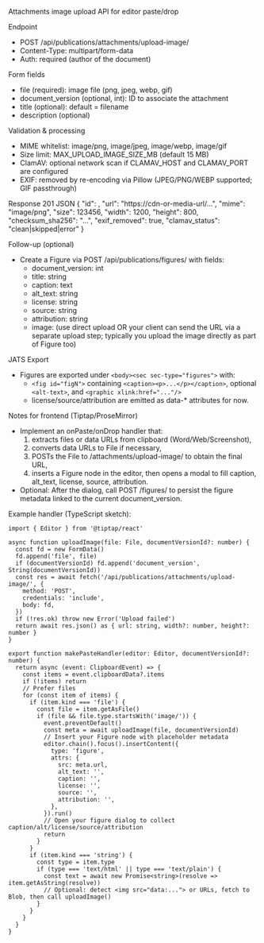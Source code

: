 Attachments image upload API for editor paste/drop

Endpoint
- POST /api/publications/attachments/upload-image/
- Content-Type: multipart/form-data
- Auth: required (author of the document)

Form fields
- file (required): image file (png, jpeg, webp, gif)
- document_version (optional, int): ID to associate the attachment
- title (optional): default = filename
- description (optional)

Validation & processing
- MIME whitelist: image/png, image/jpeg, image/webp, image/gif
- Size limit: MAX_UPLOAD_IMAGE_SIZE_MB (default 15 MB)
- ClamAV: optional network scan if CLAMAV_HOST and CLAMAV_PORT are configured
- EXIF: removed by re-encoding via Pillow (JPEG/PNG/WEBP supported; GIF passthrough)

Response 201 JSON
{
  "id": <int>,
  "url": "https://cdn-or-media-url/...",
  "mime": "image/png",
  "size": 123456,
  "width": 1200,
  "height": 800,
  "checksum_sha256": "...",
  "exif_removed": true,
  "clamav_status": "clean|skipped|error"
}

Follow-up (optional)
- Create a Figure via POST /api/publications/figures/ with fields:
  - document_version: int
  - title: string
  - caption: text
  - alt_text: string
  - license: string
  - source: string
  - attribution: string
  - image: (use direct upload OR your client can send the URL via a separate upload step; typically you upload the image directly as part of Figure too)

JATS Export
- Figures are exported under `<body><sec sec-type="figures">` with:
  - `<fig id="figN">` containing `<caption><p>...</p></caption>`, optional `<alt-text>`, and `<graphic xlink:href="..."/>`
  - license/source/attribution are emitted as data-* attributes for now.

Notes for frontend (Tiptap/ProseMirror)
- Implement an onPaste/onDrop handler that:
  1) extracts files or data URLs from clipboard (Word/Web/Screenshot),
  2) converts data URLs to File if necessary,
  3) POSTs the File to /attachments/upload-image/ to obtain the final URL,
  4) inserts a Figure node in the editor, then opens a modal to fill caption, alt_text, license, source, attribution.
- Optional: After the dialog, call POST /figures/ to persist the figure metadata linked to the current document_version.

Example handler (TypeScript sketch):
```
import { Editor } from '@tiptap/react'

async function uploadImage(file: File, documentVersionId?: number) {
  const fd = new FormData()
  fd.append('file', file)
  if (documentVersionId) fd.append('document_version', String(documentVersionId))
  const res = await fetch('/api/publications/attachments/upload-image/', {
    method: 'POST',
    credentials: 'include',
    body: fd,
  })
  if (!res.ok) throw new Error('Upload failed')
  return await res.json() as { url: string, width?: number, height?: number }
}

export function makePasteHandler(editor: Editor, documentVersionId?: number) {
  return async (event: ClipboardEvent) => {
    const items = event.clipboardData?.items
    if (!items) return
    // Prefer files
    for (const item of items) {
      if (item.kind === 'file') {
        const file = item.getAsFile()
        if (file && file.type.startsWith('image/')) {
          event.preventDefault()
          const meta = await uploadImage(file, documentVersionId)
          // Insert your Figure node with placeholder metadata
          editor.chain().focus().insertContent({
            type: 'figure',
            attrs: {
              src: meta.url,
              alt_text: '',
              caption: '',
              license: '',
              source: '',
              attribution: '',
            },
          }).run()
          // Open your figure dialog to collect caption/alt/license/source/attribution
          return
        }
      }
      if (item.kind === 'string') {
        const type = item.type
        if (type === 'text/html' || type === 'text/plain') {
          const text = await new Promise<string>(resolve => item.getAsString(resolve))
          // Optional: detect <img src="data:..."> or URLs, fetch to Blob, then call uploadImage()
        }
      }
    }
  }
}
```
